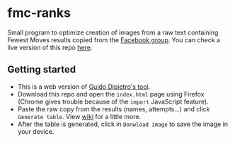 # fmc-ranks
Small program to optimize creation of images from a raw text containing Fewest Moves results copied from the [Facebook group](https://www.facebook.com/groups/1422080808012720). You can check a live version of this repo [here](https://campos20.github.io/fmc-ranks/).

## Getting started

- This is a web version of [Guido Dipietro's tool](https://github.com/GuidoDipietro/FMCranks).
- Download this repo and open the `index.html` page using Firefox (Chrome gives trouble because of the `import` JavaScript feature).
- Paste the raw copy from the results (names, attempts...) and click `Generate table`. View [wiki](https://github.com/campos20/fmc-ranks/wiki) for a little more.
- After the table is generated, click in `Donwload image` to save the image in your device.
